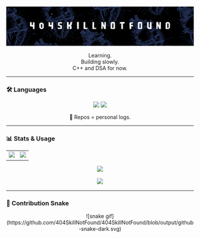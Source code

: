 <p align="center">
  <img src="banner.png" />
</p>



<p align="center">Learning.<br>Building slowly.<br>C++ and DSA for now.</p>

---

### 🛠 Languages
<p align="center">
  <img src="https://img.shields.io/badge/C%2B%2B-00599C?style=for-the-badge&logo=c%2B%2B&logoColor=white" />
  <img src="https://img.shields.io/badge/DSA-black?style=for-the-badge&logo=leetcode&logoColor=yellow" />
</p>

<p align="center">
  📂 Repos = personal logs.
</p>

---

### 📊 Stats & Usage

<table align="center">
  <tr>
    <td>
      <img src="https://github-readme-stats.vercel.app/api?username=404SkillNotFound&show_icons=true&theme=tokyonight&hide_border=true" width="440"/>
    </td>
    <td>
      <img src="https://github-readme-stats.vercel.app/api/top-langs/?username=404SkillNotFound&layout=compact&theme=tokyonight&hide_border=true" width="440"/>
    </td>
  </tr>
</table>

<p align="center">
  <img src="https://github-readme-streak-stats.herokuapp.com?user=404SkillNotFound&theme=tokyonight&hide_border=true" width="880"/>
</p>

<p align="center">
  <img src="https://github-profile-trophy.vercel.app/?username=404SkillNotFound&theme=tokyonight&margin-w=10&margin-h=15" width="880"/>
</p>

---

### 🐍 Contribution Snake
<p align="center">
![snake gif](https://github.com/404SkillNotFound/404SkillNotFound/blob/output/github-snake-dark.svg)
</p>

